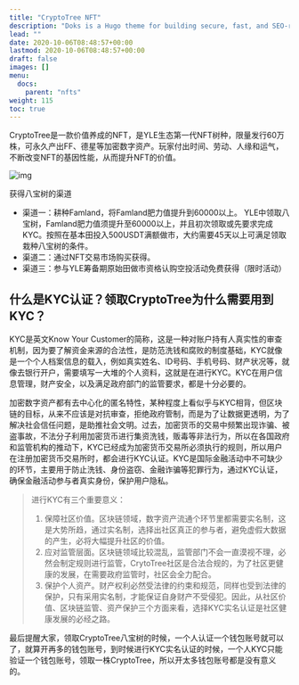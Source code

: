 ```yaml
---
title: "CryptoTree NFT"
description: "Doks is a Hugo theme for building secure, fast, and SEO-ready documentation websites, which you can easily update and customize."
lead: ""
date: 2020-10-06T08:48:57+00:00
lastmod: 2020-10-06T08:48:57+00:00
draft: false
images: []
menu:
  docs:
    parent: "nfts"
weight: 115
toc: true
---
```


CryptoTree是一款价值养成的NFT，是YLE生态第一代NFT树种，限量发行60万株，可永久产出FF、德星等加密数字资产。玩家付出时间、劳动、人缘和运气，不断改变NFT的基因性能，从而提升NFT的价值。

![img](https://2921122931-files.gitbook.io/~/files/v0/b/gitbook-28427.appspot.com/o/assets%2F-MZVvE5_ih-8CBheubxy%2F-Misbd71faCKQGsEXnQ5%2F-Misc02ItW_1VBTGkzcP%2Fimage.png?alt=media&token=95a1e279-019a-4bf4-8cf4-7b76bf2f2ea2)

获得八宝树的渠道

- 渠道一：耕种Famland，将Famland肥力值提升到60000以上。 YLE中领取八宝树，Famland肥力值须提升至60000以上，并且初次领取或先要求完成KYC。按照在基本田投入500USDT满额做市，大约需要45天以上可满足领取栽种八宝树的条件。
- 渠道二：通过NFT交易市场购买获得。
- 渠道三：参与YLE筹备期原始田做市资格认购空投活动免费获得（限时活动）

## 什么是KYC认证？领取CryptoTree为什么需要用到KYC？

 KYC是英文Know Your Customer的简称，这是一种对账户持有人真实性的审查机制，因为要了解资金来源的合法性，是防范洗钱和腐败的制度基础，KYC就像是一个个人档案信息的载入，例如真实姓名、ID号码、手机号码、财产状况等，就像去银行开户，需要填写一大堆的个人资料，这就是在进行KYC。KYC在用户信息管理，财产安全，以及满足政府部门的监管要求，都是十分必要的。

加密数字资产都有去中心化的匿名特性，某种程度上看似乎与KYC相背，但区块链的目标，从来不应该是对抗审查，拒绝政府管制，而是为了让数据更透明，为了解决社会信任问题，是助推社会文明。过去，加密货币的交易中频繁出现诈骗、被盗事故，不法分子利用加密货币进行集资洗钱，贩毒等非法行为，所以在各国政府和监管机构的推动下，KYC已经成为加密货币交易所必须执行的规则，所以用户在注册加密货币交易所时，都会进行KYC认证。KYC是国际金融活动中不可缺少的环节，主要用于防止洗钱、身份盗窃、金融诈骗等犯罪行为，通过KYC认证，确保金融活动参与者真实身份，保护用户隐私。

> 进行KYC有三个重要意义：
>
> 1. 保障社区价值。区块链领域，数字资产流通个环节里都需要实名制，这是大势所趋，通过实名制，选择出社区真正的参与者，避免虚假大数据的产生，必将大幅提升社区的价值。
> 2. 应对监管层面。区块链领域比较混乱，监管部门不会一直漠视不理，必然会制定规则进行监管，CrytoTree社区是合法合规的，为了社区更健康的发展，在需要政府监管时，社区会全力配合。
> 3. 保护个人资产。财产权利必然受法律的约束和规范，同样也受到法律的保护，只有采用实名制，才能保证自身财产不受侵犯。因此，从社区价值、区块链监管、资产保护三个方面来看，选择KYC实名认证是社区健康发展的必经之路。

最后提醒大家，领取CryptoTree八宝树的时候，一个人认证一个钱包账号就可以了，就算开再多的钱包账号，到时候进行KYC实名认证的时候，一个人KYC只能验证一个钱包账号，领取一株CryptoTree，所以开太多钱包账号都是没有意义的。